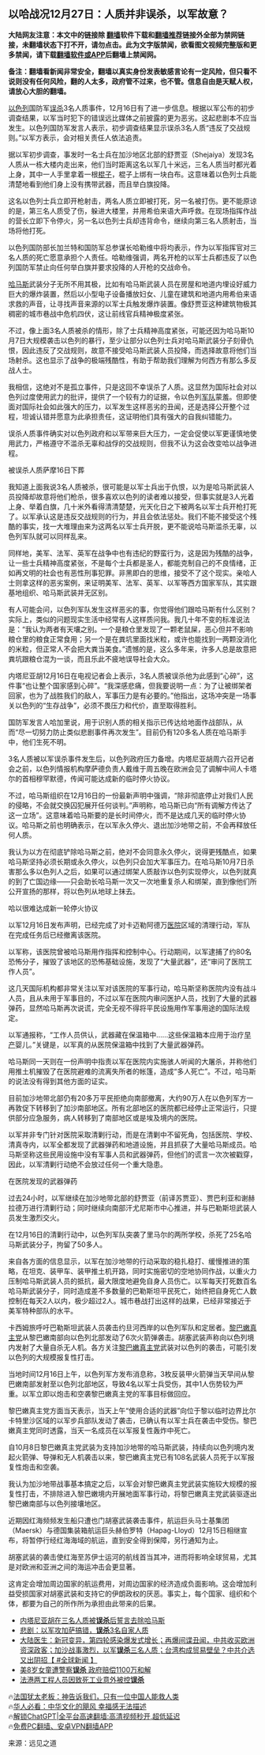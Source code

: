  <!-- 面包屑导航 --> <h2>以哈战况12月27日：人质并非误杀，以军故意？</h2> <p class="notice"><b>大陆网友注意：本文中的链接除 <a href="https://github.com/bannedbook/fanqiang" >翻墙</a>软件下载和<a href="https://github.com/killgcd/justmysocks/blob/master/README.md">翻墙推荐</a>链接外全部为禁网链接，未翻墙状态下打不开，请勿点击。此为文字版禁闻，欲看图文视频完整版和更多禁闻，请下载<a href="https://github.com/bannedbook/fanqiang">翻墙软件或APP</a>后翻墙上禁闻网。</p><p>备注：翻墙看新闻非常安全，翻墙以真实身份发表敏感言论有一定风险，但只看不说则没有任何风险，翻的人太多，政府管不过来，也不管。信息自由是天赋人权，请放心大胆的翻墙。</b></p>  <div class="entry"> <p><a href="https://www.bannedbook.org/bnews/tag/%e4%bb%a5%e8%89%b2%e5%88%97/" class="st_tag internal_tag" rel="tag" title="标签 以色列 下的日志">以色列</a>国防军<a href="https://www.bannedbook.org/bnews/tag/%E8%AF%AF%E6%9D%80/" class="st_tag internal_tag" rel="tag" title="标签 误杀 下的日志">误杀</a>3名人质事件，12月16日有了进一步信息。根据以军公布的初步调查结果，以军当时犯下的错误远比媒体之前披露的更为恶劣。这起悲剧本不应当发生。以色列国防军发言人表示，初步调查结果显示误杀3名人质“违反了交战规则。”以军方表示，会对相关责任人依法追责。</p> <p>据以军初步调查，事发时一名士兵在加沙地区北部的舒贾亚（Shejaiya）发现3名人质从一栋大楼内走出来，他们当时距离这名以军几十米远，三名人质当时都光着上身，其中一人手里拿着一根<span class='wp_keywordlink'><a href="https://www.bannedbook.org/forum11/topic309.html" title="禁片：“科学”的棍子" target="_blank">棍子</a></span>，棍子上绑有一块白布。这意味着以色列士兵能清楚地看到他们身上没有携带武器，而且举白旗投降。</p> <p>这名以色列士兵立即开枪射击，两名人质立即被打死，另一名被打伤。更不能原谅的是，第三名人质受了伤，躲进大楼里，并用希伯来语大声呼救。在现场指挥作战的营长立即下令停火，另一名以色列士兵却违背命令，继续向第三名人质射击，当场将他打死。</p> <p>以色列国防部长加兰特和国防军总参谋长哈勒维中将均表示，作为以军指挥官对三名人质的死亡愿意承担个人责任。哈勒维强调，两名开枪的以军士兵都违反了以色列国防军禁止向任何举白旗并要求投降的人开枪的交战命令。</p> <p><a href="https://www.bannedbook.org/bnews/tag/%e5%93%88%e9%a9%ac%e6%96%af/" class="st_tag internal_tag" rel="tag" title="标签 哈马斯 下的日志">哈马斯</a>武装分子无所不用其极，比如有哈马斯武装人员在房屋和地道内埋设好威力巨大的爆炸装置，然后以小型电子设备播放妇女、儿童在建筑和地道内用希伯来语求救的声音，让寻找声音来源的以军士兵触发爆炸装置。像舒贾亚这种建筑物极其稠密的城市巷战中危机四伏，这让前线官兵精神极度紧张。</p> <p>不过，像上面3名人质被杀的情形，除了士兵精神高度紧张，可能还因为哈马斯10月7日大规模袭击以色列的暴行，至少让部分以色列士兵对哈马斯武装分子刻骨仇恨，因此违反了交战规则，故意不接受哈马斯武装人员投降，而选择故意将他们当场射杀。这也显示了战争的极端残酷性，有助于帮助我们理解为何西方有那么多反战人士。</p> <p>我相信，这绝对不是孤立事件，只是这回不幸误杀了人质。这显然为国际社会对以色列过度使用武力的批评，提供了一个较有力的证据，令以色列<a href="https://www.bannedbook.org/bnews/tag/%E5%86%9B%E9%98%9F/" class="st_tag internal_tag" rel="tag" title="标签 军队 下的日志">军队</a>蒙羞。但即使面对国际社会如此强大的压力，以军发生这样恶劣的丑闻，还是选择公开整个过程，坦诚认错并愿意为此承担责任，这证明他们具有强大的自我纠错能力。</p> <p>误杀人质事件确实对以色列政府和以军带来巨大压力，一定会促使以军更谨慎地使用武力，严格遵守不滥杀无辜和战俘的交战规则，但我不认为这会改变哈以战争进程。</p> <p>被误杀人质萨摩16日下葬</p> <p>我知道上面我说3名人质被杀，很可能是以军士兵出于仇恨，以为是哈马斯武装人员投降却故意将他们枪杀，很多喜欢以色列的读者难以接受，但事实就是3人光着上身、举着白旗，几十米外看得清清楚楚，光天化日之下被两名以军士兵开枪打死了。以军承认这是违反交战规则的行为，并且会依法惩处。我们不能不接受这个残酷的事实，找一大堆理由来为这两名以军士兵开脱，更不能说哈马斯滥杀无辜，以色列军队就可以同样乱来。</p> <p>同样地，美军、法军、英军在战争中也有违纪的野蛮行为，这是因为残酷的战争，让一些士兵精神高度紧张，不是每个士兵都是圣人，都能克制自己的不良情绪，正如再文明的社会也有恶性刑事犯罪。非黑即白的思维，接受不了这个现实。亲哈人士则拿这样的恶劣案例，来证明美军、法军、英军、以军等西方国家军队，其实跟基地组织、哈马斯武装并无区别。</p> <p>有人可能会问，以色列军队发生这样恶劣的事，你觉得他们跟哈马斯有什么区别？实际上，类似的问题现实生活中经常有人这样质问我。我几十年不变的标准说法是：“我认为两者有天壤之别。一个是粮仓里发现了一颗老鼠屎，恶心但并不影响粮仓里的粮食正常食用；另一个是在粪坑里面找米粒，或许也能找到一两颗没消化的米粒，但正常人不会把大粪当美食。”遗憾的是，这么多年来，许多人总是故意把粪坑跟粮仓混为一谈，而且乐此不疲地误导社会大众。</p> <p>内塔尼亚胡12月16日在电视记者会上表示，3名人质被误杀他为此感到“心碎”，这件事“也让整个国家感到心碎”。“我深感悲痛，但我要说明一点：为了让被绑架者回家，也为了战胜我们的敌人，军事压力是有必要的。”他指出，这场冲突是一场事关以色列的“生存战争”，必须不畏压力和代价，直至取得胜利。</p> <p>国防军发言人哈加里说，用于识别人质的相关指示已传达给地面作战部队，从而“尽一切努力防止类似悲剧事件再次发生”。目前仍有120多名人质在哈马斯手中，他们生死不明。</p> <p>3名人质被以军误杀事件发生后，以色列政府压力备增。内塔尼亚胡周六召开记者会之前，以色列情报机构摩萨德负责人戴维于周五晚在欧洲会见了调解中间人卡塔尔的首相穆罕默德，传闻可能达成新的临时停火协议。</p> <p>不过，哈马斯组织在12月16日的一份最新声明中强调，“除非彻底停止对我们人民的侵略，不会就交换囚犯展开任何谈判。”声明称，哈马斯已向“所有调解方传达了这一立场”。这意味着哈马斯要的是长时间停火，而不是达成几天的临时停火协议。哈马斯之前也明确表示，在以军永久停火、退出加沙地带之前，不会再释放任何人质。</p> <p>我认为以方在彻底铲除哈马斯之前，绝对不会同意永久停火，说得更残酷点，如果哈马斯坚持必须长期或永久停火，以色列只会加大军事压力。在哈马斯10月7日杀害那么多以色列人之后，如果可以通过绑架人质敲诈以色列实现停火，以色列就真的到了亡国边缘——只会助长哈马斯一次又一次地重复杀人和绑架，直到像他们所公开宣扬的那样，将以色列从地球上抹去。</p> <p>哈以很难达成新一轮停火协议</p>  <p>以军12月16日发布声明，已经完成了对卡迈勒阿德万<a href="https://www.bannedbook.org/bnews/tag/%E5%8C%BB%E9%99%A2/" class="st_tag internal_tag" rel="tag" title="标签 医院 下的日志">医院</a>区域的清理行动，军队在完成任务后已经撤离该医院。</p> <p>以军称，该医院曾被哈马斯用作指挥和控制中心。行动期间，以军逮捕了约80名恐怖分子，摧毁了该地区的恐怖基础设施，发现了“大量武器”，还“审问了医院工作人员”。</p> <p>这几天国际机构都非常关注以军对该医院的军事行动，哈马斯坚称医院内没有战斗人员，且从未用于军事目的，不过以军在医院内审问医护人员，找到了大量的武器弹药，显然哈马斯再次说谎，完全无视不得将平民设施用作军事用途的国际法规定。</p> <p>以军通报称，“工作人员供认，武器藏在保温箱中……这些保温箱本应用于治疗<a href="https://www.bannedbook.org/bnews/tag/%E6%97%A9%E4%BA%A7/" class="st_tag internal_tag" rel="tag" title="标签 早产 下的日志">早产</a>婴儿。”关键是，以军真的从医院保温箱中找到了大量武器弹药。</p> <p>哈马斯同一天则在一份声明中指责以军在医院内实施骇人听闻的大屠杀，并称他们用推土机摧毁了在医院避难的流离失所者的帐篷，造成“多人死亡”。不过，哈马斯的说法没有得到其他方面的证实。</p> <p>目前加沙地带北部仍有20多万平民拒绝向南部撤离，大约90万人在以色列军方一再敦促下转移到了加沙南部地区。所有北部地区的医院都已经停止正常运行，只提供部分应急服务，病人转移到了南部地区或是埃及境内的医院。</p> <p>以军并非专门针对医院采取清剿行动，而是在清剿中不留死角，包括医院、学校、清真寺内，以军全都发现了武器弹药和地道设施，并且抓获了大量哈马斯成员。哈马斯坚称这些民用设施中没有军事人员和武器弹药，但他们的谎言一次次被戳穿，因此，以军清剿行动绝不会放过任何一个重大隐患。</p> <p>在医院发现的武器弹药</p> <p>过去24小时，以军继续在加沙地带北部的舒贾亚（前译苏贾亚）、贾巴利亚和谢赫拉德万进行清剿行动；同时继续向南部汗尤尼斯市中心推进，并与巴勒斯坦武装人员发生激烈交火。</p>  <p>在12月16日的清剿行动中，以色列军队突袭了里马尔的两所学校，杀死了25名哈马斯武装分子，拘留了50多人。</p> <p>来自各方面的信息显示，以军在加沙地带的行动采取的稳扎稳打、缓慢推进的策略，在坦克、装甲车、装甲推土机开路，同时实施密切的空地协同作战，以重火力压制哈马斯武装人员的抵抗，最大限度地避免自身人员伤亡。以军每天打死数百名哈马斯武装分子，同时造成差不多数量的巴勒斯坦平民死亡，始终把自身死亡人数控制在每天2人以内，极少超过2人。城市巷战打出这样的战果，已经非常接近于美军特种部队的水平。</p> <p>卡西姆旅呼吁巴勒斯坦武装人员袭击约旦河西岸的以色列军队和定居者。<a href="https://www.bannedbook.org/bnews/tag/%e9%bb%8e%e5%b7%b4%e5%ab%a9/" class="st_tag internal_tag" rel="tag" title="标签 黎巴嫩 下的日志">黎巴嫩</a><a href="https://www.bannedbook.org/bnews/tag/%e7%9c%9f%e4%b8%bb%e5%85%9a/" class="st_tag internal_tag" rel="tag" title="标签 真主党 下的日志">真主党</a>从黎巴嫩南部向以色列北部发动了6次火箭弹袭击。胡塞武装声称向以色列境内发射了大量自杀无人机。各方关注<a href="https://www.bannedbook.org/bnews/tag/%E9%BB%8E%E5%B7%B4%E5%AB%A9%E7%9C%9F%E4%B8%BB%E5%85%9A/" class="st_tag internal_tag" rel="tag" title="标签 黎巴嫩真主党 下的日志">黎巴嫩真主党</a>武装对以色列的袭击，可能引发以色列的大规模报复性打击。</p> <p>当地时间12月16日上午，以色列军方发布消息称，3枚反装甲火箭弹当天早间从黎巴嫩南部发射至以色列北部地区，导致4名以军士兵受伤，其中1人伤势较为严重。以军立即以炮击和空袭黎巴嫩真主党的军事目标做回应。</p> <p>黎巴嫩真主党方面当天表示，当天上午“使用合适的武器”向位于黎以临时边界比尔卡特里沙区域的以军步兵部队发动了袭击，已确认有以军士兵在袭击中受伤。黎巴嫩真主党同时透露，当天一名成员在以军报复性轰炸中死亡。</p> <p>自10月8日黎巴嫩真主党武装为支持加沙地带的哈马斯武装，持续向以色列境内发起火箭弹、导弹和无人机袭击以来，黎巴嫩真主党已有108名武装人员死于以军报复性炮击和空袭。</p> <p>我认为加沙地带战事基本搞定之后，以军会对黎巴嫩真主党武装实施较大规模的报复性打击，不排除进入黎巴嫩境内开展地面军事行动，将黎巴嫩真主党武装驱逐出黎巴嫩南部与以色列接壤地区。</p> <p>近期因红海频频发生船只遭也门胡塞武装袭击事件，航运巨头马士基集团（Maersk）与德国集装箱航运巨头赫伯罗特（Hapag-Lloyd）12月15日相继宣布，将暂停行经红海海域的航运，直到安全得到保障，另行通知为止。</p> <p>胡塞武装的袭击使红海至苏伊士运河的航线首当其冲，进而将影响全球贸易，尤其是对欧洲和亚洲之间的海运冲击会更显著。</p>  <p>这肯定会增加周边国家的航运费用，对周边国家的经济造成负面影响。这会增加利益受损国家对胡塞武装和支持它的伊朗政权的厌恶。事实上，每个国家、组织和个体，都要为自己的所作所为承担由此带来的后果。</p> <!--<div id="taboola-mid-1"></div>--><ul class='op-related-articles' title='相关阅读'> <li><a href='https://www.bannedbook.org/bnews/worldnews/20231217/1975222.html' target='_blank'>内塔尼亚胡在三名人质被<b>误杀</b>后誓言去除哈马斯</a></li> <li><a href='https://www.bannedbook.org/bnews/worldnews/20231216/1974906.html' target='_blank'>悲剧：以军攻加萨搞错，<b>误杀</b>3名自家人质</a></li> <li><a href='https://www.bannedbook.org/bnews/bannedvideo/20231216/1974796.html' target='_blank'>大陆医生：新冠变异，第四轮感染爆发式增长；再爆间谍丑闻，中共收买欧洲资深政客；加沙战事激烈，以军<b>误杀</b>三名人质；台湾构成贸易壁垒？中共介选又出阴招【 #全球新闻 】</a></li> <li><a href='https://www.bannedbook.org/bnews/cnnews/20231002/1941295.html' target='_blank'>美8岁女童遭警察<b>误杀</b> 政府赔偿1100万和解</a></li> <li><a href='https://www.bannedbook.org/bnews/headline/20230929/1940230.html' target='_blank'>法港两工程人员因致死工业意外被控<b>误杀</b></a></li> </ul> <p class="texttj"> 🔥<a href="https://www.bannedbook.org/bnews/ssgc/20230219/1850782.html" target="_blank">法国犹太老板：神告诉我们，只有一位中国人能救人类</a><br/> 🔥<a href="https://www.bannedbook.org/bnews/comments/20220220/1694796.html" target="_blank">华人必看：中华文化的飓风 幸福感无法描述</a><br/> 🔥<a href="https://github.com/bannedbook/fanqiang/wiki/V2ray%E6%9C%BA%E5%9C%BA" target="_blank">解锁ChatGPT|全平台高速翻墙:高清视频秒开,超低延迟</a><br/> 🔥<a href="https://github.com/bannedbook/fanqiang/wiki/%E7%A6%81%E9%97%BB%E7%BD%91%E5%AE%89%E5%8D%93%E7%BF%BB%E5%A2%99%E6%96%B0%E9%97%BBAPP" target="_blank">免费PC翻墙、安卓VPN翻墙APP</a><br/> </p><p class="src-info">来源：远见之道 </p><a name='sharetosocial'></a> <div style="margin-bottom:5px;padding-bottom:5px;clear:both"> <div id="archive-pix-1" class="banner-ads"> <!-- AuctionX Display platform tag START --> <div id="27602x728x90x621x_ADSLOT1" clicktrack="%%CLICK_URL_ESC%%"></div>  <!-- AuctionX Display platform tag END --> </div> <div id="archive-pix-2" class="banner-ads"> <!-- AuctionX Display platform tag START --> <div id="27556x300x250x621x_ADSLOT1" clicktrack="%%CLICK_URL_ESC%%" style="margin:0 auto;text-align:center"></div>  <!-- AuctionX Display platform tag END --> </div> </div>  <div id="archive-pix-1" class="banner-ads"> <!-- AuctionX Display platform tag START --> <div id="27603x728x90x621x_ADSLOT1" clicktrack="%%CLICK_URL_ESC%%"></div>  <!-- AuctionX Display platform tag END --> </div> </div><!--END ENTRY--> 